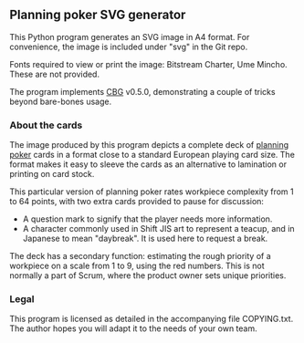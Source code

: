 ## Planning poker SVG generator

This Python program generates an SVG image in A4 format. For convenience, the image is included under "svg" in the Git repo.

Fonts required to view or print the image: Bitstream Charter, Ume Mincho. These are not provided.

The program implements [CBG](https://github.com/veikman/cbg) v0.5.0, demonstrating a couple of tricks beyond bare-bones usage.

### About the cards

The image produced by this program depicts a complete deck of [planning poker](https://en.wikipedia.org/wiki/Planning_poker) cards in a format close to a standard European playing card size. The format makes it easy to sleeve the cards as an alternative to lamination or printing on card stock.

This particular version of planning poker rates workpiece complexity from 1 to 64 points, with two extra cards provided to pause for discussion:

* A question mark to signify that the player needs more information.
* A character commonly used in Shift JIS art to represent a teacup, and in Japanese to mean "daybreak". It is used here to request a break.

The deck has a secondary function: estimating the rough priority of a workpiece on a scale from 1 to 9, using the red numbers. This is not normally a part of Scrum, where the product owner sets unique priorities.

### Legal

This program is licensed as detailed in the accompanying file COPYING.txt. The author hopes you will adapt it to the needs of your own team.

